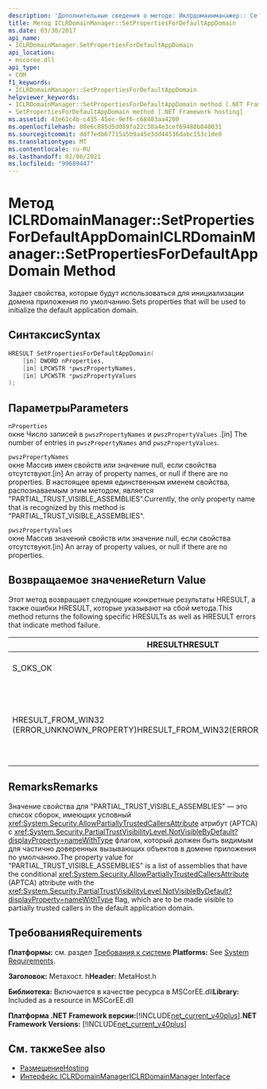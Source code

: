 ```yaml
---
description: 'Дополнительные сведения о методе: Иклрдомаинманажер:: Сетпропертиесфордефаултаппдомаин'
title: Метод ICLRDomainManager::SetPropertiesForDefaultAppDomain
ms.date: 03/30/2017
api_name:
- ICLRDomainManager.SetPropertiesForDefaultAppDomain
api_location:
- mscoree.dll
api_type:
- COM
f1_keywords:
- ICLRDomainManager::SetPropertiesForDefaultAppDomain
helpviewer_keywords:
- ICLRDomainManager::SetPropertiesForDefaultAppDomain method [.NET Framework hosting]
- SetPropertiesForDefaultAppDomain method [.NET Framework hosting]
ms.assetid: 43e61c4b-c435-45ec-9ef6-c68403aa4200
ms.openlocfilehash: 08e6c885d5d089fa22c30a4e3cef69480b840031
ms.sourcegitcommit: ddf7edb67715a5b9a45e3dd44536dabc153c1de0
ms.translationtype: MT
ms.contentlocale: ru-RU
ms.lasthandoff: 02/06/2021
ms.locfileid: "99689447"
---
```

# <a name="iclrdomainmanagersetpropertiesfordefaultappdomain-method"></a><span data-ttu-id="a3561-103">Метод ICLRDomainManager::SetPropertiesForDefaultAppDomain</span><span class="sxs-lookup"><span data-stu-id="a3561-103">ICLRDomainManager::SetPropertiesForDefaultAppDomain Method</span></span>

<span data-ttu-id="a3561-104">Задает свойства, которые будут использоваться для инициализации домена приложения по умолчанию.</span><span class="sxs-lookup"><span data-stu-id="a3561-104">Sets properties that will be used to initialize the default application domain.</span></span>  
  
## <a name="syntax"></a><span data-ttu-id="a3561-105">Синтаксис</span><span class="sxs-lookup"><span data-stu-id="a3561-105">Syntax</span></span>  
  
```cpp  
HRESULT SetPropertiesForDefaultAppDomain(  
    [in] DWORD nProperties,  
    [in] LPCWSTR *pwszPropertyNames,  
    [in] LPCWSTR *pwszPropertyValues  
);  
```  
  
## <a name="parameters"></a><span data-ttu-id="a3561-106">Параметры</span><span class="sxs-lookup"><span data-stu-id="a3561-106">Parameters</span></span>  

 `nProperties`  
 <span data-ttu-id="a3561-107">окне Число записей в `pwszPropertyNames` и `pwszPropertyValues` .</span><span class="sxs-lookup"><span data-stu-id="a3561-107">[in] The number of entries in `pwszPropertyNames` and `pwszPropertyValues`.</span></span>  
  
 `pwszPropertyNames`  
 <span data-ttu-id="a3561-108">окне Массив имен свойств или значение null, если свойства отсутствуют.</span><span class="sxs-lookup"><span data-stu-id="a3561-108">[in] An array of property names, or null if there are no properties.</span></span> <span data-ttu-id="a3561-109">В настоящее время единственным именем свойства, распознаваемым этим методом, является "PARTIAL_TRUST_VISIBLE_ASSEMBLIES".</span><span class="sxs-lookup"><span data-stu-id="a3561-109">Currently, the only property name that is recognized by this method is "PARTIAL_TRUST_VISIBLE_ASSEMBLIES".</span></span>  
  
 `pwszPropertyValues`  
 <span data-ttu-id="a3561-110">окне Массив значений свойств или значение null, если свойства отсутствуют.</span><span class="sxs-lookup"><span data-stu-id="a3561-110">[in] An array of property values, or null if there are no properties.</span></span>  
  
## <a name="return-value"></a><span data-ttu-id="a3561-111">Возвращаемое значение</span><span class="sxs-lookup"><span data-stu-id="a3561-111">Return Value</span></span>  

 <span data-ttu-id="a3561-112">Этот метод возвращает следующие конкретные результаты HRESULT, а также ошибки HRESULT, которые указывают на сбой метода.</span><span class="sxs-lookup"><span data-stu-id="a3561-112">This method returns the following specific HRESULTs as well as HRESULT errors that indicate method failure.</span></span>  
  
|<span data-ttu-id="a3561-113">HRESULT</span><span class="sxs-lookup"><span data-stu-id="a3561-113">HRESULT</span></span>|<span data-ttu-id="a3561-114">Описание:</span><span class="sxs-lookup"><span data-stu-id="a3561-114">Description</span></span>|  
|-------------|-----------------|  
|<span data-ttu-id="a3561-115">S_OK</span><span class="sxs-lookup"><span data-stu-id="a3561-115">S_OK</span></span>|<span data-ttu-id="a3561-116">Метод завершился успешно.</span><span class="sxs-lookup"><span data-stu-id="a3561-116">The method completed successfully.</span></span>|  
|<span data-ttu-id="a3561-117">HRESULT_FROM_WIN32 (ERROR_UNKNOWN_PROPERTY)</span><span class="sxs-lookup"><span data-stu-id="a3561-117">HRESULT_FROM_WIN32(ERROR_UNKNOWN_PROPERTY)</span></span>|<span data-ttu-id="a3561-118">`pwszPropertyNames` содержит имя свойства, которое не распознается этим методом.</span><span class="sxs-lookup"><span data-stu-id="a3561-118">`pwszPropertyNames` includes a property name that is not recognized by this method.</span></span>|  
  
## <a name="remarks"></a><span data-ttu-id="a3561-119">Remarks</span><span class="sxs-lookup"><span data-stu-id="a3561-119">Remarks</span></span>  

 <span data-ttu-id="a3561-120">Значение свойства для "PARTIAL_TRUST_VISIBLE_ASSEMBLIES" — это список сборок, имеющих условный <xref:System.Security.AllowPartiallyTrustedCallersAttribute> атрибут (APTCA) с <xref:System.Security.PartialTrustVisibilityLevel.NotVisibleByDefault?displayProperty=nameWithType> флагом, который должен быть видимым для частично доверенных вызывающих объектов в домене приложения по умолчанию.</span><span class="sxs-lookup"><span data-stu-id="a3561-120">The property value for "PARTIAL_TRUST_VISIBLE_ASSEMBLIES" is a list of assemblies that have the conditional <xref:System.Security.AllowPartiallyTrustedCallersAttribute> (APTCA) attribute with the <xref:System.Security.PartialTrustVisibilityLevel.NotVisibleByDefault?displayProperty=nameWithType> flag, which are to be made visible to partially trusted callers in the default application domain.</span></span>  
  
## <a name="requirements"></a><span data-ttu-id="a3561-121">Требования</span><span class="sxs-lookup"><span data-stu-id="a3561-121">Requirements</span></span>  

 <span data-ttu-id="a3561-122">**Платформы:** см. раздел [Требования к системе](../../get-started/system-requirements.md).</span><span class="sxs-lookup"><span data-stu-id="a3561-122">**Platforms:** See [System Requirements](../../get-started/system-requirements.md).</span></span>  
  
 <span data-ttu-id="a3561-123">**Заголовок:** Метахост. h</span><span class="sxs-lookup"><span data-stu-id="a3561-123">**Header:** MetaHost.h</span></span>  
  
 <span data-ttu-id="a3561-124">**Библиотека:** Включается в качестве ресурса в MSCorEE.dll</span><span class="sxs-lookup"><span data-stu-id="a3561-124">**Library:** Included as a resource in MSCorEE.dll</span></span>  
  
 <span data-ttu-id="a3561-125">**Платформа .NET Framework версии:**[!INCLUDE[net_current_v40plus](../../../../includes/net-current-v40plus-md.md)]</span><span class="sxs-lookup"><span data-stu-id="a3561-125">**.NET Framework Versions:** [!INCLUDE[net_current_v40plus](../../../../includes/net-current-v40plus-md.md)]</span></span>  
  
## <a name="see-also"></a><span data-ttu-id="a3561-126">См. также</span><span class="sxs-lookup"><span data-stu-id="a3561-126">See also</span></span>

- [<span data-ttu-id="a3561-127">Размещение</span><span class="sxs-lookup"><span data-stu-id="a3561-127">Hosting</span></span>](index.md)
- [<span data-ttu-id="a3561-128">Интерфейс ICLRDomainManager</span><span class="sxs-lookup"><span data-stu-id="a3561-128">ICLRDomainManager Interface</span></span>](iclrdomainmanager-interface.md)
